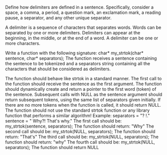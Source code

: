 Define how delimiters are defined in a sentence. Specifically, consider a space, a comma, a period, a question mark, an exclamation mark, a reading pause, a separator, and any other unique separator.

A delimiter is a sequence of characters that separates words. Words can be separated by one or more delimiters. Delimiters can appear at the beginning, in the middle, or at the end of a word. A delimiter can be one or more characters.

Write a function with the following signature:
char* my_strtok(char* sentence, char* separators);
The function receives a sentence containing the sentence to be tokenized and a separators string containing all the characters that should be considered as delimiters.

The function should behave like strtok in a standard manner.
The first call to the function should receive the sentence as the first argument. The function should dynamically create and return a pointer to the first word (token) of the sentence.
Subsequent calls with NULL as the sentence argument should return subsequent tokens, using the same list of separators given initially.
If there are no more tokens when the function is called, it should return NULL.
The function should not use the standard strtok function or any library function that performs a similar algorithm!
Example:
separators = "? !."
sentence = " Why?! That's why."
The first call should be:
my_strtok(sentence, separators);
The function should return: "Why"
The second call should be:
my_strtok(NULL, separators);
The function should return: "That's"
The third call should be:
my_strtok(NULL, separators);
The function should return: "why"
The fourth call should be:
my_strtok(NULL, separators);
The function should return NULL

